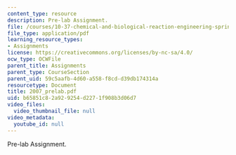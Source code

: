 ```yaml
---
content_type: resource
description: Pre-lab Assignment.
file: /courses/10-37-chemical-and-biological-reaction-engineering-spring-2007/b65851c82a929254d2271f908b3d06d7_2007_prelab.pdf
file_type: application/pdf
learning_resource_types:
- Assignments
license: https://creativecommons.org/licenses/by-nc-sa/4.0/
ocw_type: OCWFile
parent_title: Assignments
parent_type: CourseSection
parent_uid: 59c5aafb-4d60-a558-f8cd-d39db174314a
resourcetype: Document
title: 2007_prelab.pdf
uid: b65851c8-2a92-9254-d227-1f908b3d06d7
video_files:
  video_thumbnail_file: null
video_metadata:
  youtube_id: null
---
```

Pre-lab Assignment.